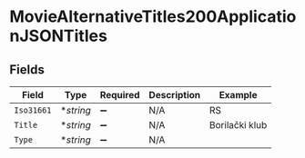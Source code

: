 # MovieAlternativeTitles200ApplicationJSONTitles


## Fields

| Field              | Type               | Required           | Description        | Example            |
| ------------------ | ------------------ | ------------------ | ------------------ | ------------------ |
| `Iso31661`         | **string*          | :heavy_minus_sign: | N/A                | RS                 |
| `Title`            | **string*          | :heavy_minus_sign: | N/A                | Borilački klub     |
| `Type`             | **string*          | :heavy_minus_sign: | N/A                |                    |